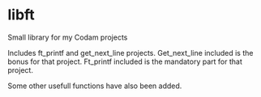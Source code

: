 # libft
Small library for my Codam projects

Includes ft_printf and get_next_line projects.
Get_next_line included is the bonus for that project.
Ft_printf included is the mandatory part for that project.

Some other usefull functions have also been added.